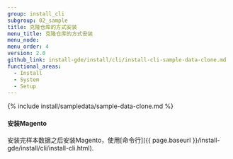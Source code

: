 ```yaml
---
group: install_cli
subgroup: 02_sample
title: 克隆仓库的方式安装
menu_title: 克隆仓库的方式安装
menu_node:
menu_order: 4
version: 2.0
github_link: install-gde/install/cli/install-cli-sample-data-clone.md
functional_areas:
  - Install
  - System
  - Setup
---
```


{% include install/sampledata/sample-data-clone.md %}

#### 安装Magento
安装完样本数据之后安装Magento，使用[命令行]({{ page.baseurl }}/install-gde/install/cli/install-cli.html).
